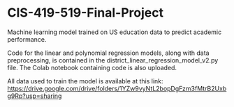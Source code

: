 # CIS-419-519-Final-Project
Machine learning model trained on US education data to predict academic performance.

Code for the linear and polynomial regression models, along with data preprocessing, is contained in the district_linear_regression_model_v2.py file.
The Colab notebook containing code is also uploaded.

All data used to train the model is available at this link:
https://drive.google.com/drive/folders/1YZw9vyNtL2bopDgFzm3fMtrB2Uxbg9Rp?usp=sharing
